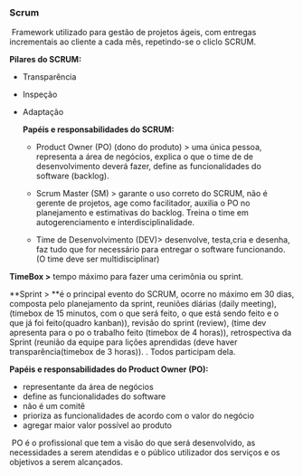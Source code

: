 ### Scrum

​	Framework utilizado para gestão de projetos ágeis, com entregas incrementais ao cliente a cada mês, repetindo-se o cliclo SCRUM.

**Pilares do SCRUM:**				

- Transparência

- Inspeção

- Adaptação

  

  **Papéis e responsabilidades do SCRUM:**

  * Product Owner (PO) (dono do produto) > uma única pessoa, representa a área de negócios, explica o que o time de de desenvolvimento deverá fazer, define as funcionalidades do software (backlog).

  * Scrum Master (SM) > garante o uso correto do SCRUM, não é gerente de projetos, age como facilitador, auxilia o PO no planejamento e estimativas do backlog. Treina o time em autogerenciamento e interdisciplinalidade.

  * Time de Desenvolvimento  (DEV)> desenvolve, testa,cria e desenha, faz tudo que for necessário para entregar o software funcionando. (O time deve ser multidisciplinar)

    

**TimeBox >** tempo máximo para fazer uma cerimônia ou sprint.



**Sprint > **é o principal evento do SCRUM, ocorre no máximo em 30 dias, composta pelo planejamento da sprint, reuniões diárias (daily meeting), (timebox de 15 minutos, com o que será feito, o que está sendo feito e o que já foi feito(quadro kanban)), revisão do sprint (review), (time dev apresenta para o po o trabalho feito (timebox de 4 horas)), retrospectiva da Sprint (reunião da equipe para lições aprendidas (deve haver transparência(timebox de 3 horas)). . Todos participam dela.



**Papéis e responsabilidades do Product Owner (PO):**

* representante da área de negócios
* define as funcionalidades do software
* não é um comitê
* prioriza as funcionalidades de acordo com o valor do negócio
* agregar maior valor possível ao produto

​	PO é o profissional que tem a visão do que será desenvolvido, as necessidades a serem atendidas e o 	público utilizador dos serviços e os objetivos a serem alcançados.



